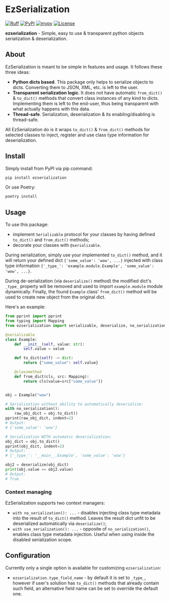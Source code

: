 # EzSerialization

[![Ruff](https://img.shields.io/endpoint?url=https://raw.githubusercontent.com/astral-sh/ruff/main/assets/badge/v2.json)](https://github.com/astral-sh/ruff)
[![PyPI](https://img.shields.io/pypi/v/ezserialization?style=flat)](https://pypi.org/project/ezserialization)
[![mypy](https://img.shields.io/badge/mypy-checked-blue)](https://github.com/gMatas/ezserialization)
[![License](https://img.shields.io/pypi/l/ezserialization)](https://github.com/gMatas/ezserialization/blob/main/LICENSE)

**ezserialization** - Simple, easy to use & transparent python objects serialization & deserialization.

## About

EzSerialization is meant to be simple in features and usage. It follows these three ideas:

- **Python dicts based**. This package only helps to serialize objects to dicts. 
  Converting them to JSON, XML, etc. is left to the user.
- **Transparent serialization logic**. It does not have automatic `from_dict()` & `to_dict()` methods that convert class 
  instances of any kind to dicts. Implementing them is left to the end-user, thus being transparent with what actually 
  happens with this data.
- **Thread-safe**. Serialization, deserialization & its enabling/disabling is thread-safe.  

All EzSerialization do is it wraps `to_dict()` & `from_dict()` methods for selected classes to inject, register and 
use class type information for deserialization.

## Install

Simply install from PyPI via pip command:
```sh
pip install ezserialization
```

Or use Poetry:
```sh
poetry install
```

## Usage

To use this package:

- implement `Serializable` protocol for your classes by having defined `to_dict()` and 
  `from_dict()` methods;
- decorate your classes with `@serializable`.

During serialization, simply use your implemented `to_dict()` method, and it will return 
your defined dict `{'some_value': 'wow', ...}`  injected with class type information 
`{'_type_': 'example.module.Example', 'some_value': 'wow', ...}`.

During de-serialization (via `deserialize()` method) the modified dict's `_type_` property will be removed and used 
to import `example.module` module dynamically. Finally, the found `Example` class' `from_dict()` method will be used 
to create new object from the original dict.

Here's an example:

```python
from pprint import pprint
from typing import Mapping
from ezserialization import serializable, deserialize, no_serialization

@serializable
class Example:
    def __init__(self, value: str):
        self.value = value

    def to_dict(self) -> dict:
        return {"some_value": self.value}

    @classmethod
    def from_dict(cls, src: Mapping):
        return cls(value=src["some_value"])


obj = Example("wow")

# Serialization without ability to automatically deserialize:
with no_serialization():
    raw_obj_dict = obj.to_dict()
pprint(raw_obj_dict, indent=2)
# Output:
# {'some_value': 'wow'}

# Serialization WITH automatic deserialization:
obj_dict = obj.to_dict()
pprint(obj_dict, indent=2)
# Output:
# {'_type_': '__main__.Example', 'some_value': 'wow'}

obj2 = deserialize(obj_dict)
print(obj.value == obj2.value)
# Output:
# True
```

### Context managing

EzSerialization supports two context managers:
- `with no_serialization(): ...` - disables injecting class type metadata into the result of `to_dict()` method. 
  Leaves the result dict unfit to be deserialized automatically via `deserialize()`;
- `with use_serialization(): ...` - opposite of `no_serialization()`, enables class type metadata injection. 
  Useful when using inside the disabled serialization scope.

## Configuration

Currently only a single option is available for customizing `ezserialization`:
- `ezserialization.type_field_name` - by default it is set to `_type_`, however if user's solution has `to_dict()` 
  methods that already contain such field, an alternative field name can be set to override the default one.
